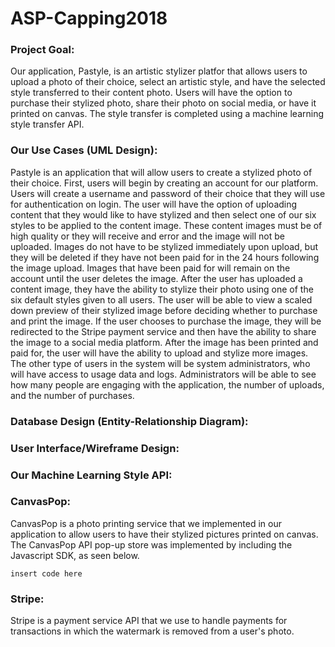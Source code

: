 # ASP-Capping2018

### Project Goal: 

  Our application, Pastyle, is an artistic stylizer platfor that allows users to upload a photo of their choice, select an artistic style, and have the selected style transferred to their content photo. Users will have the option to purchase their stylized photo, share their photo on social media, or have it printed on canvas. The style transfer is completed using a machine learning style transfer API. 
  
### Our Use Cases (UML Design):
  Pastyle is an application that will allow users to create a stylized photo of their choice. First, users will begin by creating an account for our platform. Users will create a username and password of their choice that they will use for authentication on login. The user will have the option of uploading content that they would like to have stylized and then select one of our six styles to be applied to the content image. These content images must be of high quality or they will receive and error and the image will not be uploaded. Images do not have to be stylized immediately upon upload, but they will be deleted if they have not been paid for in the 24 hours following the image upload. Images that have been paid for will remain on the account until the user deletes the image. After the user has uploaded a content image, they have the ability to stylize their photo using one of the six default styles given to all users. The user will be able to view a scaled down preview of their stylized image before deciding whether to purchase and print the image. If the user chooses to purchase the image, they will be redirected to the Stripe payment service and then have the ability to share the image to a social media platform. After the image has been printed and paid for, the user will have the ability to upload and stylize more images. The other type of users in the system will be system administrators, who will have access to usage data and logs. Administrators will be able to see how many people are engaging with the application, the number of uploads, and the number of purchases.  

### Database Design (Entity-Relationship Diagram):

### User Interface/Wireframe Design:

### Our Machine Learning Style API:

### CanvasPop:
  CanvasPop is a photo printing service that we implemented in our application to allow users to have their stylized pictures printed on canvas. The CanvasPop API pop-up store was implemented by including the Javascript SDK, as seen below. 
  ```
  insert code here
  ```
### Stripe:
  Stripe is a payment service API that we use to handle payments for transactions in which the watermark is removed from a user's photo. 


